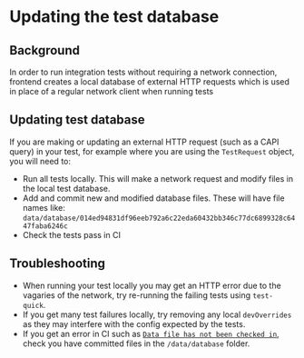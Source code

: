 # Updating the test database

## Background
In order to run integration tests without requiring a network connection, frontend creates a local database of external HTTP requests which is used in place of a regular network client when running tests

## Updating test database
If you are making or updating an external HTTP request (such as a CAPI query) in your test, for example where you are using the `TestRequest` object, you will need to:
* Run all tests locally. This will make a network request and modify files in the local test database.
* Add and commit new and modified database files. These will have file names like: `data/database/014ed94831df96eeb792a6c22eda60432bb346c77dc6899328c6447faba6246c`
* Check the tests pass in CI

## Troubleshooting
* When running your test locally you may get an HTTP error due to the vagaries of the network, try re-running the failing tests using `test-quick`.
* If you get many test failures locally, try removing any local `devOverrides` as they may interfere with the config expected by the tests.
* If you get an error in CI such as [`Data file has not been checked in`](https://github.com/guardian/frontend/blob/ac973840ccbbbce33a956feb7ef0a3b612c50d71/common/test/recorder/HttpRecorder.scala#L43),
  check you have committed files in the `/data/database` folder.
